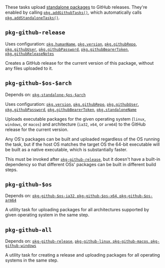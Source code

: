 These tasks upload [standalone packages][] to GitHub releases. They're enabled
by calling [`pkg.addGithubTasks()`][], which automatically calls
[`pkg.addStandaloneTasks()`][].

[standalone packages]: standalone.md
[`pkg.addGithubTasks()`]: https://pub.dev/documentation/cli_pkg/latest/cli_pkg/addGithubTasks.html
[`pkg.addStandaloneTasks()`]: https://pub.dev/documentation/cli_pkg/latest/cli_pkg/addStandaloneTasks.html

## `pkg-github-release`

Uses configuration: [`pkg.humanName`][], [`pkg.version`][],
[`pkg.githubRepo`][], [`pkg.githubUser`][], [`pkg.githubPassword`][],
[`pkg.githubBearerToken`][], [`pkg.githubReleaseNotes`][]

[`pkg.humanName`]: https://pub.dev/documentation/cli_pkg/latest/cli_pkg/humanName.html
[`pkg.version`]: https://pub.dev/documentation/cli_pkg/latest/cli_pkg/version.html
[`pkg.githubRepo`]: https://pub.dev/documentation/cli_pkg/latest/cli_pkg/githubRepo.html
[`pkg.githubUser`]: https://pub.dev/documentation/cli_pkg/latest/cli_pkg/githubUser.html
[`pkg.githubPassword`]: https://pub.dev/documentation/cli_pkg/latest/cli_pkg/githubPassword.html
[`pkg.githubBearerToken`]: https://pub.dev/documentation/cli_pkg/latest/cli_pkg/githubBearerToken.html
[`pkg.githubReleaseNotes`]: https://pub.dev/documentation/cli_pkg/latest/cli_pkg/githubReleaseNotes.html

Creates a GitHub release for the current version of this package, without any
files uploaded to it.

## `pkg-github-$os-$arch`

Depends on: [`pkg-standalone-$os-$arch`][]

[`pkg-standalone-$os-$arch`]: standalone.md#pkg-standalone-os-arch

Uses configuration: [`pkg.version`][], [`pkg.githubRepo`][],
[`pkg.githubUser`][], [`pkg.githubPassword`][], [`pkg.githubBearerToken`][],
[`pkg.standaloneName`][]

[`pkg.standaloneName`]: https://pub.dev/documentation/cli_pkg/latest/cli_pkg/standaloneName.html

Uploads executable packages for the given operating system (`linux`, `windows`,
or `macos`) and architecture (`ia32`, `x64`, or `arm64`) to the GitHub release
for the current version.

Any OS's packages can be built and uploaded regardless of the OS running the
task, but if the host OS matches the target OS the 64-bit executable will be
built as a native executable, which is substantially faster.

This must be invoked after [`pkg-github-release`][], but it doesn't have a
built-in dependency so that different OSs' packages can be built in different
build steps.

## `pkg-github-$os`

Depends on: [`pkg-github-$os-ia32`, `pkg-github-$os-x64`, `pkg-github-$os-arm64`][]

[`pkg-github-$os-ia32`, `pkg-github-$os-x64`, `pkg-github-$os-arm64`]: github.md#pkg-github-os-arch

A utility task for uploading packages for all architectures supported by given
operating system in the same step.

[`pkg-github-release`]: #pkg-github-release

## `pkg-github-all`

Depends on: [`pkg-github-release`][], [`pkg-github-linux`, `pkg-github-macos`,
`pkg-github-windows`][]

[`pkg-github-linux`, `pkg-github-macos`, `pkg-github-windows`]: #pkg-github-os

A utility task for creating a release and uploading packages for all operating
systems in the same step.
